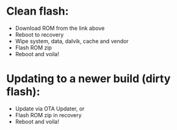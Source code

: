 # Clean flash:
- Download ROM from the link above
- Reboot to recovery 
- Wipe system, data, dalvik, cache and vendor
- Flash ROM zip
- Reboot and voila!

# Updating to a newer build (dirty flash):
- Update via OTA Updater, or
- Flash ROM zip in recovery
- Reboot and voila!
